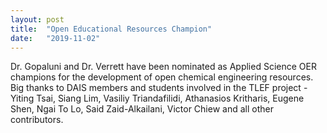 ```yaml
---
layout: post
title:  "Open Educational Resources Champion"
date:   "2019-11-02"
---
```


Dr. Gopaluni and Dr. Verrett have been nominated as Applied Science OER champions for the development of open chemical engineering resources. Big thanks to DAIS members and students involved in the TLEF project - Yiting Tsai, Siang Lim, Vasiliy Triandafilidi, Athanasios Kritharis, Eugene Shen, Ngai To Lo, Said Zaid-Alkailani, Victor Chiew and all other contributors.